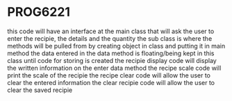 # PROG6221
this code will have an interface at the main class that will ask the user to enter the recipie, the details and the quantity
the sub class is where the methods will be pulled from by creating object in class and putting it in main method
 the data entered in the data method is floating/being kept in this class until code for storing is created
 the recipie display code will display the written information on the enter data method
 the recipe scale code will print the scale of the recipie 
 the recipe clear code will allow the user to clear the entered information
 the clear recipie code will allow the user to clear the saved recipie
